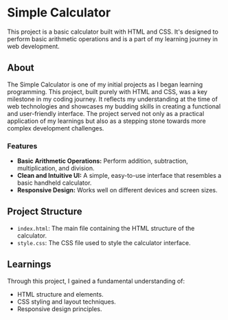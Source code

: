 # Simple Calculator

This project is a basic calculator built with HTML and CSS.
It's designed to perform basic arithmetic operations and is a part of my learning journey in web development.

## About

The Simple Calculator is one of my initial projects as I began learning programming.
This project, built purely with HTML and CSS, was a key milestone in my coding journey.
It reflects my understanding at the time of web technologies and showcases my budding skills in creating a functional and user-friendly interface.
The project served not only as a practical application of my learnings but also as a stepping stone towards more complex development challenges.

### Features

-   **Basic Arithmetic Operations:** Perform addition, subtraction, multiplication, and division.
-   **Clean and Intuitive UI:** A simple, easy-to-use interface that resembles a basic handheld calculator.
-   **Responsive Design:** Works well on different devices and screen sizes.

## Project Structure

-   `index.html`: The main file containing the HTML structure of the calculator.
-   `style.css`: The CSS file used to style the calculator interface.

## Learnings

Through this project, I gained a fundamental understanding of:

-   HTML structure and elements.
-   CSS styling and layout techniques.
-   Responsive design principles.
